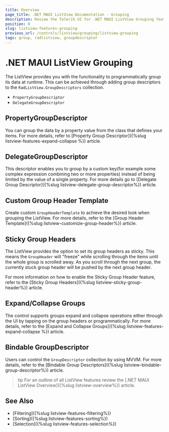 ```yaml
---
title: Overview
page_title: .NET MAUI ListView Documentation - Grouping
description: Review the Telerik UI for .NET MAUI ListView Grouping feature.
position: 0
slug: listview-features-grouping
previous_url: /controls/listview/grouping/listview-grouping
tags: group, radlistview, groupdescriptor
---
```


# .NET MAUI ListView Grouping

The ListView provides you with the functionality to programmatically group its data at runtime. This can be achieved through adding group descriptors to the `RadListView.GroupDescriptors` collection.

* `PropertyGroupDescriptor`
* `DelegateGroupDescriptor`

## PropertyGroupDescriptor

You can group the data by a property value from the class that defines your items. For more details, refer to [Property Group Descriptor]({%slug listview-features-expand-collapse %}) article.

## DelegateGroupDescriptor

This descriptor enables you to group by a custom key(for example some complex expression combining two or more properties) instead of being limited by the value of a single property. For more details go to [Delegate Group Descriptor]({%slug listview-delegate-group-descriptor%}) article.

## Custom Group Header Template

Create custom `GroupHeaderTemplate` to achieve the desired look when grouping the ListView. For more details, refer to the [Group Header Template]({%slug listview-customize-group-header%}) article.

## Sticky Group Headers

The ListView provides the option to set its group headers as sticky. This means the `GroupHeader` will "freeze" while scrolling through the items until the whole group is scrolled away. As you scroll through the next group, the currently stuck group header will be pushed by the next group header.

For more information on how to enable the Sticky Group Header feature, refer to the [Sticky Group Headers]({%slug listview-sticky-group-header%}) article.

## Expand/Collapse Groups

The control supports groups expand and collapse operations either through the UI by tapping on the group headers or programmatically. For more details, refer to the [Expand and Collapse Groups]({%slug listview-features-expand-collapse %}) article.

## Bindable GroupDescriptor

Users can control the `GroupDescriptor` collection by using MVVM. For more details, refer to the [Bindable Group Descriptors]({%slug listview-bindable-group-descriptor%}) article.

>tip For an outline of all ListView features review the [.NET MAUI ListView Overview]({%slug listview-overview%}) article.

## See Also

- [Filtering]({%slug listview-features-filtering%})
- [Sorting]({%slug listview-features-sorting%})
- [Selection]({%slug listview-features-selection%})
